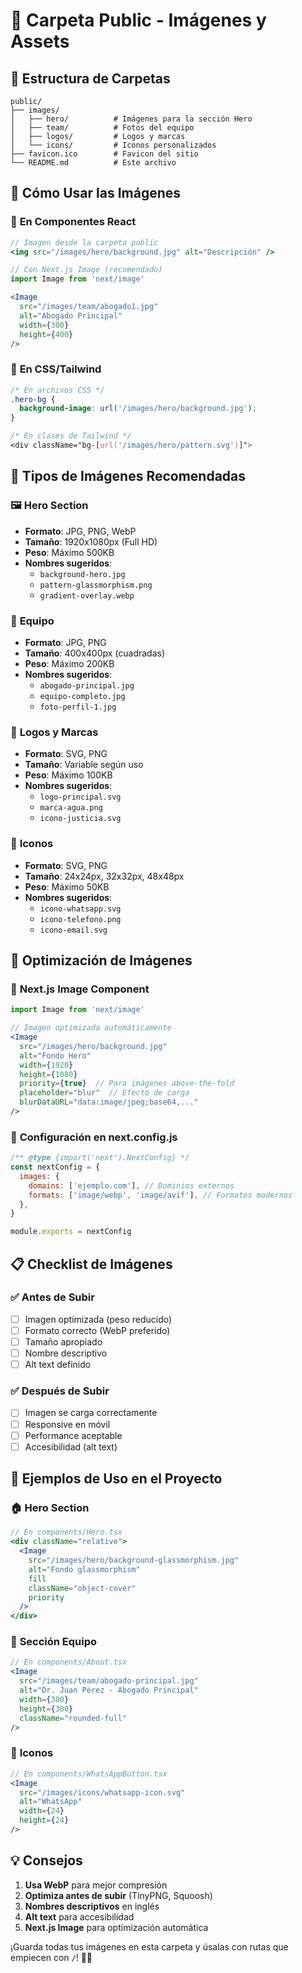 # 📁 Carpeta Public - Imágenes y Assets

## 📍 **Estructura de Carpetas**

```
public/
├── images/
│   ├── hero/          # Imágenes para la sección Hero
│   ├── team/          # Fotos del equipo
│   ├── logos/         # Logos y marcas
│   └── icons/         # Iconos personalizados
├── favicon.ico        # Favicon del sitio
└── README.md          # Este archivo
```

## 🎯 **Cómo Usar las Imágenes**

### 📱 **En Componentes React**
```jsx
// Imagen desde la carpeta public
<img src="/images/hero/background.jpg" alt="Descripción" />

// Con Next.js Image (recomendado)
import Image from 'next/image'

<Image 
  src="/images/team/abogado1.jpg" 
  alt="Abogado Principal"
  width={300}
  height={400}
/>
```

### 🎨 **En CSS/Tailwind**
```css
/* En archivos CSS */
.hero-bg {
  background-image: url('/images/hero/background.jpg');
}

/* En clases de Tailwind */
<div className="bg-[url('/images/hero/pattern.svg')]">
```

## 📂 **Tipos de Imágenes Recomendadas**

### 🖼️ **Hero Section**
- **Formato**: JPG, PNG, WebP
- **Tamaño**: 1920x1080px (Full HD)
- **Peso**: Máximo 500KB
- **Nombres sugeridos**:
  - `background-hero.jpg`
  - `pattern-glassmorphism.png`
  - `gradient-overlay.webp`

### 👥 **Equipo**
- **Formato**: JPG, PNG
- **Tamaño**: 400x400px (cuadradas)
- **Peso**: Máximo 200KB
- **Nombres sugeridos**:
  - `abogado-principal.jpg`
  - `equipo-completo.jpg`
  - `foto-perfil-1.jpg`

### 🏢 **Logos y Marcas**
- **Formato**: SVG, PNG
- **Tamaño**: Variable según uso
- **Peso**: Máximo 100KB
- **Nombres sugeridos**:
  - `logo-principal.svg`
  - `marca-agua.png`
  - `icono-justicia.svg`

### 🎨 **Iconos**
- **Formato**: SVG, PNG
- **Tamaño**: 24x24px, 32x32px, 48x48px
- **Peso**: Máximo 50KB
- **Nombres sugeridos**:
  - `icono-whatsapp.svg`
  - `icono-telefono.png`
  - `icono-email.svg`

## 🚀 **Optimización de Imágenes**

### 📱 **Next.js Image Component**
```jsx
import Image from 'next/image'

// Imagen optimizada automáticamente
<Image
  src="/images/hero/background.jpg"
  alt="Fondo Hero"
  width={1920}
  height={1080}
  priority={true}  // Para imágenes above-the-fold
  placeholder="blur"  // Efecto de carga
  blurDataURL="data:image/jpeg;base64,..."
/>
```

### 🎯 **Configuración en next.config.js**
```javascript
/** @type {import('next').NextConfig} */
const nextConfig = {
  images: {
    domains: ['ejemplo.com'], // Dominios externos
    formats: ['image/webp', 'image/avif'], // Formatos modernos
  },
}

module.exports = nextConfig
```

## 📋 **Checklist de Imágenes**

### ✅ **Antes de Subir**
- [ ] Imagen optimizada (peso reducido)
- [ ] Formato correcto (WebP preferido)
- [ ] Tamaño apropiado
- [ ] Nombre descriptivo
- [ ] Alt text definido

### ✅ **Después de Subir**
- [ ] Imagen se carga correctamente
- [ ] Responsive en móvil
- [ ] Performance aceptable
- [ ] Accesibilidad (alt text)

## 🎨 **Ejemplos de Uso en el Proyecto**

### 🏠 **Hero Section**
```jsx
// En components/Hero.tsx
<div className="relative">
  <Image
    src="/images/hero/background-glassmorphism.jpg"
    alt="Fondo glassmorphism"
    fill
    className="object-cover"
    priority
  />
</div>
```

### 👥 **Sección Equipo**
```jsx
// En components/About.tsx
<Image
  src="/images/team/abogado-principal.jpg"
  alt="Dr. Juan Pérez - Abogado Principal"
  width={300}
  height={300}
  className="rounded-full"
/>
```

### 📱 **Iconos**
```jsx
// En components/WhatsAppButton.tsx
<Image
  src="/images/icons/whatsapp-icon.svg"
  alt="WhatsApp"
  width={24}
  height={24}
/>
```

## 💡 **Consejos**

1. **Usa WebP** para mejor compresión
2. **Optimiza antes de subir** (TinyPNG, Squoosh)
3. **Nombres descriptivos** en inglés
4. **Alt text** para accesibilidad
5. **Next.js Image** para optimización automática

¡Guarda todas tus imágenes en esta carpeta y úsalas con rutas que empiecen con `/`! 🎨📁




